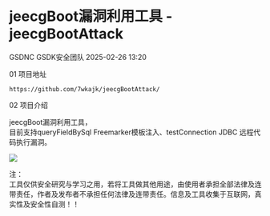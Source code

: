 #  jeecgBoot漏洞利用工具 - jeecgBootAttack   
GSDNC  GSDK安全团队   2025-02-26 13:20  
  
01 项目地址  
  
```
https://github.com/7wkajk/jeecgBootAttack/
```  
  
  
  
02 项目介绍  
  
  
jeecgBoot漏洞利用工具，  
目前支持queryFieldBySql Freemarker模板注入、testConnection JDBC 远程代码执行漏洞。  
  
![](https://mmbiz.qpic.cn/sz_mmbiz_png/Xu1xJEZRrFgEm9HpBv1yYRNSO3l1quhicQ8ib8jYxPoAjibwpUiaUnw7AXWEr65PwF6pBYIuINpIia4wfPf2Ubw1HFg/640?wx_fmt=png&from=appmsg "")  
  
  
注：  
工具仅供安全研究与学习之用，若将工具做其他用途，由使用者承担全部法律及连带责任，作者及发布者不承担任何法律及连带责任。信息及工具收集于互联网，真实性及安全性自测！！  
  
  
